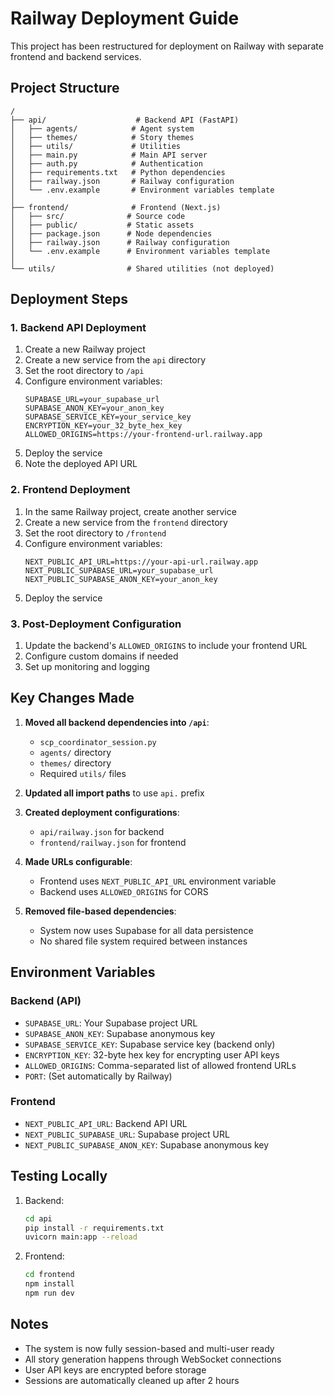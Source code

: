 # Railway Deployment Guide

This project has been restructured for deployment on Railway with separate frontend and backend services.

## Project Structure

```
/
├── api/                    # Backend API (FastAPI)
│   ├── agents/            # Agent system
│   ├── themes/            # Story themes
│   ├── utils/             # Utilities
│   ├── main.py            # Main API server
│   ├── auth.py            # Authentication
│   ├── requirements.txt   # Python dependencies
│   ├── railway.json       # Railway configuration
│   └── .env.example       # Environment variables template
│
├── frontend/              # Frontend (Next.js)
│   ├── src/              # Source code
│   ├── public/           # Static assets
│   ├── package.json      # Node dependencies
│   ├── railway.json      # Railway configuration
│   └── .env.example      # Environment variables template
│
└── utils/                # Shared utilities (not deployed)
```

## Deployment Steps

### 1. Backend API Deployment

1. Create a new Railway project
2. Create a new service from the `api` directory
3. Set the root directory to `/api`
4. Configure environment variables:
   ```
   SUPABASE_URL=your_supabase_url
   SUPABASE_ANON_KEY=your_anon_key
   SUPABASE_SERVICE_KEY=your_service_key
   ENCRYPTION_KEY=your_32_byte_hex_key
   ALLOWED_ORIGINS=https://your-frontend-url.railway.app
   ```
5. Deploy the service
6. Note the deployed API URL

### 2. Frontend Deployment

1. In the same Railway project, create another service
2. Create a new service from the `frontend` directory
3. Set the root directory to `/frontend`
4. Configure environment variables:
   ```
   NEXT_PUBLIC_API_URL=https://your-api-url.railway.app
   NEXT_PUBLIC_SUPABASE_URL=your_supabase_url
   NEXT_PUBLIC_SUPABASE_ANON_KEY=your_anon_key
   ```
5. Deploy the service

### 3. Post-Deployment Configuration

1. Update the backend's `ALLOWED_ORIGINS` to include your frontend URL
2. Configure custom domains if needed
3. Set up monitoring and logging

## Key Changes Made

1. **Moved all backend dependencies into `/api`**:
   - `scp_coordinator_session.py`
   - `agents/` directory
   - `themes/` directory
   - Required `utils/` files

2. **Updated all import paths** to use `api.` prefix

3. **Created deployment configurations**:
   - `api/railway.json` for backend
   - `frontend/railway.json` for frontend

4. **Made URLs configurable**:
   - Frontend uses `NEXT_PUBLIC_API_URL` environment variable
   - Backend uses `ALLOWED_ORIGINS` for CORS

5. **Removed file-based dependencies**:
   - System now uses Supabase for all data persistence
   - No shared file system required between instances

## Environment Variables

### Backend (API)
- `SUPABASE_URL`: Your Supabase project URL
- `SUPABASE_ANON_KEY`: Supabase anonymous key
- `SUPABASE_SERVICE_KEY`: Supabase service key (backend only)
- `ENCRYPTION_KEY`: 32-byte hex key for encrypting user API keys
- `ALLOWED_ORIGINS`: Comma-separated list of allowed frontend URLs
- `PORT`: (Set automatically by Railway)

### Frontend
- `NEXT_PUBLIC_API_URL`: Backend API URL
- `NEXT_PUBLIC_SUPABASE_URL`: Supabase project URL
- `NEXT_PUBLIC_SUPABASE_ANON_KEY`: Supabase anonymous key

## Testing Locally

1. Backend:
   ```bash
   cd api
   pip install -r requirements.txt
   uvicorn main:app --reload
   ```

2. Frontend:
   ```bash
   cd frontend
   npm install
   npm run dev
   ```

## Notes

- The system is now fully session-based and multi-user ready
- All story generation happens through WebSocket connections
- User API keys are encrypted before storage
- Sessions are automatically cleaned up after 2 hours